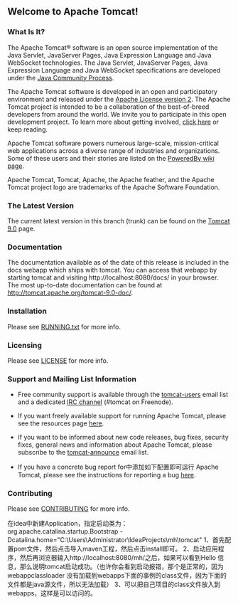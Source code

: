 ## Welcome to Apache Tomcat!

### What Is It?

The Apache Tomcat® software is an open source implementation of the Java
Servlet, JavaServer Pages, Java Expression Language and Java WebSocket
technologies. The Java Servlet, JavaServer Pages, Java Expression Language and
Java WebSocket specifications are developed under the
[Java Community Process](http://jcp.org/en/introduction/overview).

The Apache Tomcat software is developed in an open and participatory
environment and released under the
[Apache License version 2](http://www.apache.org/licenses/). The Apache Tomcat
project is intended to be a collaboration of the best-of-breed developers from
around the world. We invite you to participate in this open development
project. To learn more about getting involved,
[click here](http://tomcat.apache.org/getinvolved.html) or keep reading.

Apache Tomcat software powers numerous large-scale, mission-critical web
applications across a diverse range of industries and organizations. Some of
these users and their stories are listed on the
[PoweredBy wiki page](http://wiki.apache.org/tomcat/PoweredBy).

Apache Tomcat, Tomcat, Apache, the Apache feather, and the Apache Tomcat
project logo are trademarks of the Apache Software Foundation.

### The Latest Version

The current latest version in this branch (trunk) can be found on the [Tomcat 9.0](https://tomcat.apache.org/download-90.cgi) page.

### Documentation

The documentation available as of the date of this release is
included in the docs webapp which ships with tomcat. You can access that webapp
by starting tomcat and visiting http://localhost:8080/docs/ in your browser.
The most up-to-date documentation can be found at
http://tomcat.apache.org/tomcat-9.0-doc/.

### Installation

Please see [RUNNING.txt](RUNNING.txt) for more info.

### Licensing

Please see [LICENSE](LICENSE) for more info.

### Support and Mailing List Information

* Free community support is available through the
[tomcat-users](http://tomcat.apache.org/lists.html#tomcat-users) email list and
a dedicated [IRC channel](http://tomcat.apache.org/irc.html) (#tomcat on
Freenode).

* If you want freely available support for running Apache Tomcat, please see the
resources page [here](http://tomcat.apache.org/findhelp.html).

* If you want to be informed about new code releases, bug fixes,
security fixes, general news and information about Apache Tomcat, please
subscribe to the
[tomcat-announce](http://tomcat.apache.org/lists.html#tomcat-announce) email
list.

* If you have a concrete bug report for中添加如下配置即可运行 Apache Tomcat, please see the
instructions for reporting a bug
[here](http://tomcat.apache.org/bugrepo启动参数为：rt.html).

### Contributing

Please see [CONTRIBUTING](CONTRIBUTING.md) for more info.

在idea中新建Application，指定启动类为：org.apache.catalina.startup.Bootstrap
-Dcatalina.home="C:\Users\Administrator\IdeaProjects\mh\tomcat"
1、首先配置pom文件，然后点击导入maven工程，然后点击install即可。
2、启动应用程序，然后再浏览器输入http://localhost:8080/mh/之后，如果可以看到Hello
信息，那么说明tomcat启动成功。（也许你会看到启动报错，那个是正常的，因为webappclassloader
没有加载到webapps下面的事例的class文件，因为下面的文件都是java源文件，所以无法加载）
3、可以把自己项目的class文件放入到webapps，这样是可以访问的。